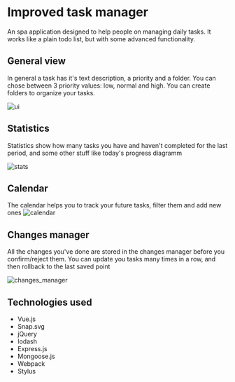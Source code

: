 # Improved task manager
An spa application designed to help people on managing daily tasks. It works like a plain todo list, but with some advanced functionality.

## General view
In general a task has it's text desсription, a priority and a folder. You can chose between 3 priority values: low, normal and high.
You can create folders to organize your tasks.

![ui](https://img-fotki.yandex.ru/get/194503/68361812.0/0_160dfd_43fa9ecf_orig)

## Statistics
Statistics show how many tasks you have and haven't completed for the last period, and some other stuff like today's progress diagramm

![stats](https://img-fotki.yandex.ru/get/198569/68361812.0/0_160dfe_9feb1d01_orig)

## Calendar
The calendar helps you to track your future tasks, filter them and add new ones
![calendar](https://img-fotki.yandex.ru/get/198569/68361812.0/0_160dff_b3aa1317_orig)

## Changes manager
All the changes you've done are stored in the changes manager before you confirm/reject them. You can update you tasks many times in a row, and then rollback to the last saved point

![changes_manager](https://img-fotki.yandex.ru/get/198976/68361812.0/0_160e00_8b41a6c5_orig)

## Technologies used
- Vue.js
- Snap.svg
- jQuery
- lodash
- Express.js
- Mongoose.js
- Webpack
- Stylus
